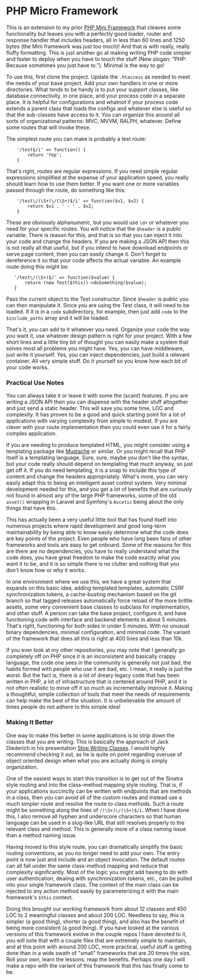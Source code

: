 # PHP Micro Framework

This is an extension to my prior [PHP Mini Framework](https://github.com/ColinShaw/php-mini-framework) 
that cleaves some functionality but leaves you with a perfectly good loader, router and response 
handler that includes headers, all in less than 60 lines and 1250 bytes (the Mini framework was just 
too much)!  And that is with really, really fluffy formatting.  This is just another go at making 
writing PHP code simpler and faster to deploy when you have to touch the stuff (New slogan: "PHP: Because 
sometimes you just have to.").  Minimal is the way to go!

To use this, first clone the project.  Update the `.htaccess` as needed to meet the needs
of your base project.  Add your own handlers in one or more directories.  What tends to be handy is to put
your support classes, like database connectivity, in one place, and your process code in 
a separate place.  It is helpful for configurations and whatnot if your process code
extends a parent class that loads the configs and whatever else is useful so that the 
sub-classes have access to it.  You can organize this around all sorts of organizational
patterns: MVC, MVVM, RALPH, whatever.  Define some routes that will invoke these.  

The simplest route you can make is probably a test route:

```
    '/test$/i' => function() {
        return 'Yep';
    }
```

That's right, routes are regular expressions.  If you need simple regular expressions simplified 
at the expense of your application speed, you really should learn how to use them better.  If you 
want one or more variables passed through the route, do something like this:

````
    '/test\/(\S+)\/(\S+)$/i' => function($v1, $v2) {
        return $v1 . ' - ' . $v2;
    }

````

These are obviously alphanumeric, but you would use `\d+` or whatever you need for your 
specific routes.  You will notice that the `$header` is a public variable.  There is reason for this, and that is
so that you can inject it into your code and change the headers.  If you are making a JSON API 
then this is not really all that useful, but if you intend to have download endpoints or serve
page content, then you can easily change it.  Don't forget to dereference it so that your code
affects the actual variable.  An example route doing this might be:

```
   '/test\/(\S+)$/' => function($value) {
       return (new Test($this))->doSomething($value);
   }

```

Pass the current object to the Test constructor.  Since `$header` is public you can then
manipulate it.  Since you are using the Test class, it will need to be loaded.  If it is in a `code`
subdirectory, for example, then just add `code` to the `$include_paths` array and it will be loaded.

That's it, you can add to it whatever you need.  Organize your code the way _you_ want it, use whatever
design pattern is right for _your_ project.  With a few short lines and a little tiny bit of thought
you can easily make a system that solves most all problems you might have.  Yes, you can have middleware, 
just write it yourself.  Yes, you can inject dependencies, just build a relevant container.  All very 
simple stuff.  Do it yourself so you know how each bit of your code works.



### Practical Use Notes

You can always take it or leave it with some the (scant) features.  If you are writing a JSON API then
you can dispense with the header stuff altogether and just send a static header.  This will save you some
time, LOC and complexity.  It has proven to be a good and quick starting point for a lot of applications
with varying complexity from simple to modest.  If you are clever with your route implementation then
you could even use it for a fairly complex application.  

If you are needing to produce templated HTML, you might consider using a templating package like 
[Mustache](https://mustache.github.io/) or similar.  Or you might recall that PHP itself is a templating
language.  Sure, sure, maybe you don't like the syntax, but your code really should depend on templating
that much anyway, so just get off it.  If you do need templating, it is a snap to include this type of 
content and change the headers appropriately.  What's more, you can very easily adapt this to being an
intelligent asset control system.  Very minimal development needed for this, and you get a lot of benefits
that are curiously not found in almost any of the large PHP frameworks, some of the old `asset()` wrapping
in Laravel and Symfony's `Ascetic` being about the only things that have this.

This has actually been a very useful little tool that has found itself into numerous projects where 
rapid development and good long-term maintainability by being able to know easily determine what the
code does are key points of the project.  Even people who have long been fans of other frameworks and 
tools are easy to get onboard.  Some of the reasons for this are there are no dependencies, you have
to really understand what the code does, you have great freedom to make the code exactly what you want
it to be, and it is so simple there is no clutter and nothing that you don't know how or why it works.  

In one environment where we use this, we have a great system that expands on this basic idea, adding 
templated templates, automatic CSRF synchronization tokens, a cache-busting mechanism based on 
the git branch so that tagged releases automatically force reload of the more brittle assets, some
very convenient base classes to subclass for implementation, and other stuff.  A person can take the
base project, configure it, and have functioning code with interface and backend elements in about 5 
minutes.  That's right, functioning for both sides in under 5 minutes.  With no unusual binary 
dependencies, minimal configuration, and minimal code.  The variant of the framework that does all 
this is right at 400 lines and less than 10k.  

If you ever look at my other repositories, you may note that I generally go completely off on PHP 
since it is an inconsistent and basically crappy language, the code one sees in the community 
is generally not just bad, the habits formed with people who use it are bad, etc.  I mean, it really 
is just the worst.  But the fact is, there is a lot of dreary legacy code that has been written in
PHP, a lot of infrastructure that is centered around PHP, and it is not often realistic to move off 
it so much as incrementally improve it.  Making a thoughtful, simple collection of tools that meet 
the needs of requirements can help make the best of the situation.  It is unbelievable the amount 
of times people do not adhere to this simple idea!



### Making It Better 

One way to make this better in some applications is to strip down the classes that you are writing. This
is basically the approach of Jack Diederich in his presentation [Stop Writing Classes](https://youtu.be/o9pEzgHorH0).  I
would highly recommend checking it out, as he is quite on point regarding overuse of object oriented
design when what you are actually doing is simply organization.  

One of the easiest ways to start this transition is to get out of the Sinatra style routing and into
the class-method mapping style routing.  That is, if your applications succinctly can be written with 
endpoints that are methods in a class, then you can avoid all of the custom routes and instead use a 
much simpler route and resolve the route to class methods.  Such a route might be something along the 
lines of `/(\S+)\/(\S+)$/i`.  When I have done this, I also remove all hyphen and underscore characters
so that human language can be used in a slug-like URL that still resolves properly to the relevant class
and method.  This is generally more of a class naming issue than a method naming issue.  

Having moved to this style route, you can dramatically simplify the basic routing conventions, as you no
longer need to add your own.  The entry point is now just and include and an object invocation.  The default 
routes can all fall under the same class-method mapping and reduce that complexity significantly.  Most of 
the logic you might add having to do with user authentication, dealing with synchronization tokens, etc.,
can be pulled into your single framework class.  The context of the main class can be injected to any 
action method easily by parameterizing it with the main framework's `$this` context.  

Doing this brought our working framework from about 12 classes and 450 LOC to 2 meaningful classes and about 
200 LOC.  Needless to say, this is simpler (a good thing), shorter (a good thing), and also has the 
benefit of being more consistent (a good thing).  If you have looked at the various versions of this framework
evolve in the couple repos I have devoted to it, you will note that with a couple files that are extremely 
simple to maintain, and at this point with around 200 LOC, more practical, useful stuff is getting done than 
in a wide swath of "small" frameworks that are 20 times the size.  Roll your own, learn the lessons, reap
the benefits.  Perhaps one day I will make a repo with the variant of this framework that this has finally come 
to be.
